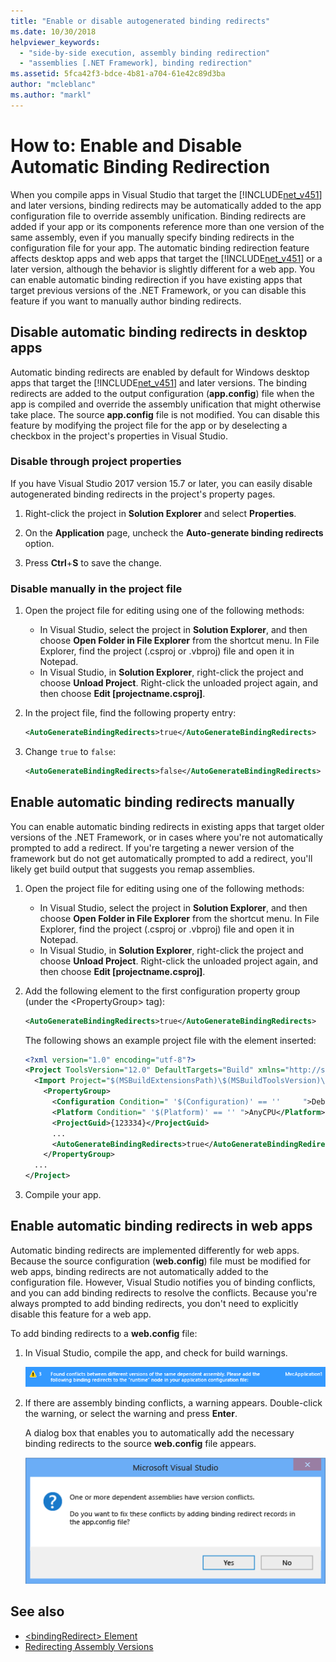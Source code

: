 ```yaml
---
title: "Enable or disable autogenerated binding redirects"
ms.date: 10/30/2018
helpviewer_keywords: 
  - "side-by-side execution, assembly binding redirection"
  - "assemblies [.NET Framework], binding redirection"
ms.assetid: 5fca42f3-bdce-4b81-a704-61e42c89d3ba
author: "mcleblanc"
ms.author: "markl"
---
```

# How to: Enable and Disable Automatic Binding Redirection

When you compile apps in Visual Studio that target the [!INCLUDE[net_v451](../../../includes/net-v451-md.md)] and later versions, binding redirects may be automatically added to the app configuration file to override assembly unification. Binding redirects are added if your app or its components reference more than one version of the same assembly, even if you manually specify binding redirects in the configuration file for your app. The automatic binding redirection feature affects desktop apps and web apps that target the [!INCLUDE[net_v451](../../../includes/net-v451-md.md)] or a later version, although the behavior is slightly different for a web app. You can enable automatic binding redirection if you have existing apps that target previous versions of the .NET Framework, or you can disable this feature if you want to manually author binding redirects.

## Disable automatic binding redirects in desktop apps

Automatic binding redirects are enabled by default for Windows desktop apps that target the [!INCLUDE[net_v451](../../../includes/net-v451-md.md)] and later versions. The binding redirects are added to the output configuration (**app.config**) file when the app is compiled and override the assembly unification that might otherwise take place. The source **app.config** file is not modified. You can disable this feature by modifying the project file for the app or by deselecting a checkbox in the project's properties in Visual Studio.

### Disable through project properties

If you have Visual Studio 2017 version 15.7 or later, you can easily disable autogenerated binding redirects in the project's property pages.

1. Right-click the project in **Solution Explorer** and select **Properties**.

2. On the **Application** page, uncheck the **Auto-generate binding redirects** option.

3. Press **Ctrl**+**S** to save the change.

### Disable manually in the project file

1. Open the project file for editing using one of the following methods:

   - In Visual Studio, select the project in **Solution Explorer**, and then choose **Open Folder in File Explorer** from the shortcut menu. In File Explorer, find the project (.csproj or .vbproj) file and open it in Notepad.
   - In Visual Studio, in **Solution Explorer**, right-click the project and choose **Unload Project**. Right-click the unloaded project again, and then choose **Edit [projectname.csproj]**.

2. In the project file, find the following property entry:

   ```xml
   <AutoGenerateBindingRedirects>true</AutoGenerateBindingRedirects>
   ```

3. Change `true` to `false`:

   ```xml
   <AutoGenerateBindingRedirects>false</AutoGenerateBindingRedirects>
   ```

## Enable automatic binding redirects manually

You can enable automatic binding redirects in existing apps that target older versions of the .NET Framework, or in cases where you're not automatically prompted to add a redirect. If you're targeting a newer version of the framework but do not get automatically prompted to add a redirect, you'll likely get build output that suggests you remap assemblies.

1. Open the project file for editing using one of the following methods:

   - In Visual Studio, select the project in **Solution Explorer**, and then choose **Open Folder in File Explorer** from the shortcut menu. In File Explorer, find the project (.csproj or .vbproj) file and open it in Notepad.
   - In Visual Studio, in **Solution Explorer**, right-click the project and choose **Unload Project**. Right-click the unloaded project again, and then choose **Edit [projectname.csproj]**.

2. Add the following element to the first configuration property group (under the \<PropertyGroup> tag):

   ```xml
   <AutoGenerateBindingRedirects>true</AutoGenerateBindingRedirects>
   ```

   The following shows an example project file with the element inserted:

   ```xml
   <?xml version="1.0" encoding="utf-8"?>
   <Project ToolsVersion="12.0" DefaultTargets="Build" xmlns="http://schemas.microsoft.com/developer/msbuild/2003">
     <Import Project="$(MSBuildExtensionsPath)\$(MSBuildToolsVersion)\Microsoft.Common.props" Condition="Exists('$(MSBuildExtensionsPath)\$(MSBuildToolsVersion)\Microsoft.Common.props')" />
       <PropertyGroup>
         <Configuration Condition=" '$(Configuration)' == ''     ">Debug</Configuration>
         <Platform Condition=" '$(Platform)' == '' ">AnyCPU</Platform>
         <ProjectGuid>{123334}</ProjectGuid>
         ...
         <AutoGenerateBindingRedirects>true</AutoGenerateBindingRedirects>
       </PropertyGroup>
     ...
   </Project>
   ```

3. Compile your app.

## Enable automatic binding redirects in web apps

Automatic binding redirects are implemented differently for web apps. Because the source configuration (**web.config**) file must be modified for web apps, binding redirects are not automatically added to the configuration file. However, Visual Studio notifies you of binding conflicts, and you can add binding redirects to resolve the conflicts. Because you're always prompted to add binding redirects, you don't need to explicitly disable this feature for a web app.

To add binding redirects to a **web.config** file:

1. In Visual Studio, compile the app, and check for build warnings.

   ![Build warning for assembly reference conflicts](../../../docs/framework/configure-apps/media/clr-assemblyrefwarning.png "CLR_AssemblyRefWarning")

2. If there are assembly binding conflicts, a warning appears. Double-click the warning, or select the warning and press **Enter**.

   A dialog box that enables you to automatically add the necessary binding redirects to the source **web.config** file appears.

   ![Binding redirect permission dialog](../../../docs/framework/configure-apps/media/clr-addbindingredirect.png "CLR_AddBindingRedirect")

## See also

- [\<bindingRedirect> Element](../../../docs/framework/configure-apps/file-schema/runtime/bindingredirect-element.md)
- [Redirecting Assembly Versions](../../../docs/framework/configure-apps/redirect-assembly-versions.md)
